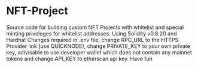 # NFT-Project
Source code for building custom NFT Projects with whitelist and special minting priveleges for whitelist addresses.
Using Solidity v0.8.20 and Hardhat
Changes required in .env file, change RPC_URL to the HTTPS Provider link (use QUICKNODE), change PRIVATE_KEY to your own private key, adivisable to use developer wallet which does not contain any mainnet tokens and change API_KEY to etherscan api key.
Have fun
